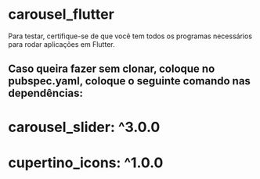 # carousel_flutter

Para testar, certifique-se de que você tem todos os programas necessários para rodar aplicações em Flutter.

## Caso queira fazer sem clonar, coloque no pubspec.yaml, coloque o seguinte comando nas dependências:
# carousel_slider: ^3.0.0
# cupertino_icons: ^1.0.0

